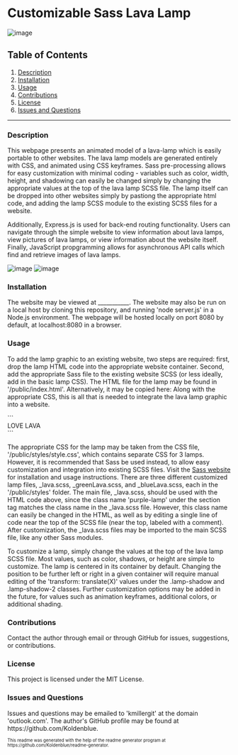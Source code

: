 # Customizable Sass Lava Lamp

![image](https://img.shields.io/badge/license-MIT%20License-green)

## Table of Contents

1. <a href="#description">Description</a>
2. <a href="#installation">Installation</a>
3. <a href="#usage">Usage</a>
4. <a href="#contributions">Contributions</a>
5. <a href="#license">License</a>
6. <a href="#questions">Issues and Questions</a>
<hr><h3 id='description'>Description</h3>
<p>This webpage presents an animated model of a lava-lamp which is easily portable to other websites. The lava lamp models are generated entirely with CSS, and animated using CSS keyframes. Sass pre-processing allows for easy customization with minimal coding - variables such as color, width, height, and shadowing can easily be changed simply by changing the appropriate values at the top of the lava lamp SCSS file. The lamp itself can be dropped into other websites simply by pastiong the appropriate html code, and adding the lamp SCSS module to the existing SCSS files for a website.</p>

<p>Additionally, Express.js is used for back-end routing functionality. Users can navigate through the simple website to view information about lava lamps, view pictures of lava lamps, or view information about the website itself. Finally, JavaScript propgramming allows for asynchronous API calls which find and retrieve images of lava lamps. </p>

![image](https://user-images.githubusercontent.com/64618290/99929974-33f8e200-2d04-11eb-9b08-be153e58c7bf.png)  ![image](https://user-images.githubusercontent.com/64618290/99930019-6d315200-2d04-11eb-844b-026b5a60bcb8.png)

<h3 id='installation'>Installation</h3>
<p>The website may be viewed at ___________. The website may also be run on a local host by cloning this repository, and running 'node server.js' in a Node.js environment. The webpage will be hosted locally on port 8080 by default, at localhost:8080 in a browser.</p>
<h3 id='usage'>Usage</h3>
<p> To add the lamp graphic to an existing website, two steps are required: first, drop the lamp HTML code into the appropriate website container. Second, add the appropriate Sass file to the existing website SCSS (or less ideally, add in the basic lamp CSS). 
The HTML file for the lamp may be found in '/public/index.html'. Alternatively, it may be copied here: Along with the appropriate CSS, this is all that is needed to integrate the lava lamp graphic into a website.</p>
```
  <section id='lamp-section' class='purple-lamp'>
    <div class='top-cap-ellipse'></div>
    <div class='lamp-cap'></div>
    <div class='cap-ellipse'></div>
    <div class='lamp-shadow'></div>
    <div class='lamp-shadow-mid'></div>
    <div class='lamp-shadow-2'></div>
    <div class='lamp-translucent-cover'></div>
    <!-- this next div is simply background text, not part of the lamp -->
    <div class='bg-text'>LOVE LAVA</div> 
    <div class='lamp'>
      <div class='lava-0'></div>
      <div class='lava-1'></div>
      <div class='lava-2'></div>
      <div class='lava-3'></div>
      <div class='lava-4'></div>
    </div>
    <div class='middle-ellipse'></div>
    <div class='lamp-top'></div>
    <div class='lamp-bottom'></div>
    <div class='bottom-ellipse'></div>
  </section>
```

<p>The appropriate CSS for the lamp may be taken from the CSS file, '/public/styles/style.css', which contains separate CSS for 3 lamps. However, it is recommended that Sass be used instead, to allow easy customization and integration into existing SCSS files. Visit the <a href='https://sass-lang.com/'>Sass website</a> for installation and usage instructions. There are three different customized lamp files, _lava.scss, _greenLava.scss, and _blueLava.scss, each in the '/public/styles' folder. The main file, _lava.scss, should be used with the HTML code above, since the class name 'purple-lamp' under the section tag matches the class name in the _lava.scss file. However, this class name can easily be changed in the HTML, as well as by editing a single line of code near the top of the SCSS file (near the top, labeled with a comment). After customization, the _lava.scss files may be imported to the main SCSS file, like any other Sass modules.</p>
<p>To customize a lamp, simply change the values at the top of the lava lamp SCSS file. Most values, such as color, shadows, or height are simple to customize. The lamp is centered in its container by default. Changing the position to be further left or right in a given container will require manual editing of the 'transform: translate(X)' values under the .lamp-shadow and .lamp-shadow-2 classes. Further customization options may be added in the future, for values such as animation keyframes, additional colors, or additional shading.</p>

<h3 id='contributions'>Contributions</h3>
Contact the author through email or through GitHub for issues, suggestions, or contributions.

<h3 id='license'>License</h3>
This project is licensed under the MIT License.

<h3 id='questions'>Issues and Questions</h3>
Issues and questions may be emailed to 'kmillergit' at the domain 'outlook.com'. The author's GitHub profile may be found at https://github.com/Koldenblue.<p><sub><sup>This readme was generated with the help of the readme generator program at https://github.com/Koldenblue/readme-generator.</sup></sub></p>